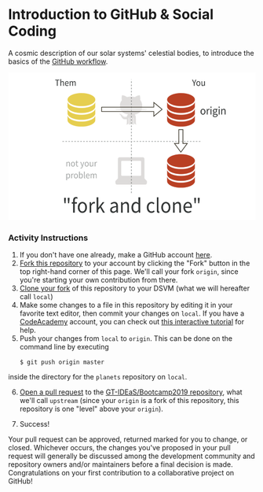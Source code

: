 Introduction to GitHub & Social Coding
======================================
A cosmic description of our solar systems' celestial bodies,
to introduce the basics of the [GitHub
workflow](https://guides.github.com/introduction/flow/).

<p align="center"
<br>
<img src="../../media/fork-and-clone-graphic.png" alt="ForkandClone" height=300> <br>
</p>

### Activity Instructions

1. If you don't have one already, make a GitHub account
[here](https://github.com/join?source=experiment-header-dropdowns-home).
2. [Fork this repository](https://guides.github.com/activities/forking/#fork)
to your account by clicking the "Fork" button in the top right-hand corner of
this page. We'll call your fork `origin`, since you're starting your own contribution
from there.
3. [Clone your fork](https://guides.github.com/activities/forking/#clone) of this
repository to your DSVM (what we will hereafter call `local`)
4. Make some changes to a file in this repository by editing it in your 
favorite text editor, then commit your changes on `local`.  If you
have a [CodeAcademy](https://www.codecademy.com/learn) account, you can check out
[this interactive tutorial](https://www.codecademy.com/learn/learn-git) for help.
5. Push your changes from `local` to `origin`.  This can be done on the command line by executing
    ```
    $ git push origin master
    ```
inside the directory for the `planets` repository on `local`.

 6. [Open a pull request](https://guides.github.com/activities/forking/#making-a-pull-request)
 to the [GT-IDEaS/Bootcamp2019 repository](https://github.com/GT-IDEaS/planets), what
 we'll call `upstream` (since your `origin` is a fork of this repository, this
 repository is one "level" above your `origin`).
 
 7. Success!

 Your pull request can be approved, returned marked for you to change, or
 closed.  Whichever occurs, the changes you've proposed in your pull request
 will generally be discussed among the development community and repository
 owners and/or maintainers before a final decision is made. Congratulations on
 your first contribution to a collaborative project on GitHub!
